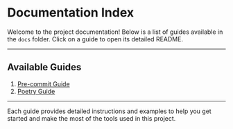 # Documentation Index

Welcome to the project documentation! Below is a list of guides available in the `docs` folder. Click on a guide to open its detailed README.

---

## Available Guides

1. [Pre-commit Guide](./pre-commit/README.md)
2. [Poetry Guide](./poetry/README.md)

---

Each guide provides detailed instructions and examples to help you get started and make the most of the tools used in this project.

